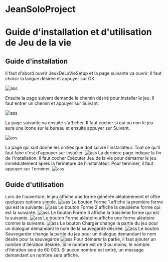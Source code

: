 # JeanSoloProject

# Guide d'installation et d'utilisation de Jeu de la vie

## Guide d'installation
Il faut d'abord ouvrir JeuxDeLaVieSetup et la page suivante va ouvrir. Il faut choisir la langue désirée et appuyer sur OK.

![ass](Assets/OuvertureInstall.PNG)

Ensuite la page suivant demande le chemin désiré pour installer le jeu. Il faut entrer un chemin et appuyer sur Suivant.

![ass](Assets/InstallChemin.PNG)

La page suivante va ensuite s'afficher. Il faut cocher si oui ou non le jeu aura une icone sur le bureau et ensuite appuyer sur Suivant.

![ass](Assets/InstallIconeBureau.PNG)

La page qui suit donne les ordres que doit suivre l'installateur. Tout ce qu'il faut faire c'est d'appuyer sur Installer.
![ass](Assets/InstallPret.PNG)
La dernière page indique la fin de l'installation. Il faut cocher Exécuter Jeu de la vie pour démarrer le jeu immédiatement après la fermeture de l'installateur. Pour terminer, il faut appuyer sur Terminer.
![ass](Assets/InstallEnd.PNG)
## Guide d'utilisation
Lors de l'ouverture, le jeu affiche une forme générée aléatoirement et offre quelques options simple.
![ass](Assets/AppMain.PNG)
Le bouton Forme 1 affiche la première forme qui est la suivante.
![ass](Assets/AppF1.PNG)
Le bouton Forme 2 affiche la deuxième forme qui est la suivante.
![ass](Assets/AppF2.PNG)
Le bouton Forme 3 affiche la troisième forme qui est la suivante.
![ass](Assets/AppF3.PNG)
Le bouton Forme aléatoire affiche une forme aléatoire comme la suivante.
![ass](Assets/AppMain.PNG)
Le bouton Charger change la partie du jeu pour un dialogue demandant le nom de la sauvegarde désirée.
![ass](Assets/AppLoad.PNG)
Le bouton Sauvegarder change la partie du jeu pour un dialogue demandant le nom désiré pour la sauvegarde
![ass](Assets/AppSave.PNG)
Pour démarer la partie, il faut ajouter un nombre d'itération désirée. Si le nombre est de 0 ou moins, le nombre d'itération sera de 60 000. Si aucun nombre est entré, un message demandant un nombre sera affiché.
